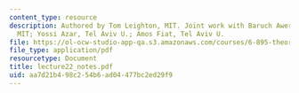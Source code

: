 ```yaml
---
content_type: resource
description: Authored by Tom Leighton, MIT. Joint work with Baruch Awerbuch, JHU &
  MIT; Yossi Azar, Tel Aviv U.; Amos Fiat, Tel Aviv U.
file: https://ol-ocw-studio-app-qa.s3.amazonaws.com/courses/6-895-theory-of-parallel-systems-sma-5509-fall-2003/aa7d21b498c254b6ad04477bc2ed29f9_lecture22_notes.pdf
file_type: application/pdf
resourcetype: Document
title: lecture22_notes.pdf
uid: aa7d21b4-98c2-54b6-ad04-477bc2ed29f9
---
```

